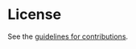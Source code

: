 # License

See the
[guidelines for contributions](https://github.com/cabo/sdftype-link/blob/main/CONTRIBUTING.md).
